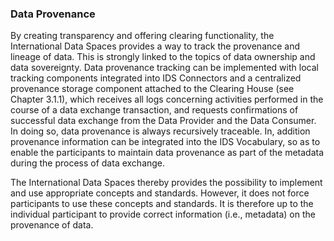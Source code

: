 ### Data Provenance ###

By creating transparency and offering clearing functionality, the
International Data Spaces provides a way to track the provenance and
lineage of data. This is strongly linked to the topics of data ownership
and data sovereignty. Data provenance tracking can be implemented with
local tracking components integrated into IDS Connectors and a
centralized provenance storage component attached to the Clearing House
(see Chapter 3.1.1), which receives all logs concerning activities
performed in the course of a data exchange transaction, and requests
confirmations of successful data exchange from the Data Provider and the
Data Consumer. In doing so, data provenance is always recursively
traceable. In, addition provenance information can be integrated into
the IDS Vocabulary, so as to enable the participants to maintain data
provenance as part of the metadata during the process of data exchange.

The International Data Spaces thereby provides the possibility to
implement and use appropriate concepts and standards. However, it does
not force participants to use these concepts and standards. It is
therefore up to the individual participant to provide correct
information (i.e., metadata) on the provenance of data.
